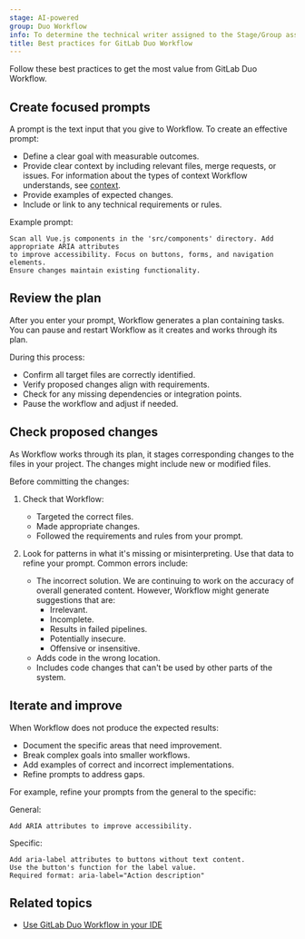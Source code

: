 ```yaml
---
stage: AI-powered
group: Duo Workflow
info: To determine the technical writer assigned to the Stage/Group associated with this page, see https://handbook.gitlab.com/handbook/product/ux/technical-writing/#assignments
title: Best practices for GitLab Duo Workflow
---
```


Follow these best practices to get the most value from GitLab Duo Workflow.

## Create focused prompts

A prompt is the text input that you give to Workflow. To create an effective prompt:

- Define a clear goal with measurable outcomes.
- Provide clear context by including relevant files, merge requests, or issues. For information about the types of context Workflow understands, see [context](context.md).
- Provide examples of expected changes.
- Include or link to any technical requirements or rules.

Example prompt:

```plaintext
Scan all Vue.js components in the 'src/components' directory. Add appropriate ARIA attributes
to improve accessibility. Focus on buttons, forms, and navigation elements.
Ensure changes maintain existing functionality.
```

## Review the plan

After you enter your prompt, Workflow generates a plan containing tasks. You can pause and restart Workflow as it creates and works through its plan.

During this process:

- Confirm all target files are correctly identified.
- Verify proposed changes align with requirements.
- Check for any missing dependencies or integration points.
- Pause the workflow and adjust if needed.

## Check proposed changes

As Workflow works through its plan, it stages corresponding changes to the files in your project. The changes might include new or modified files.

Before committing the changes:

1. Check that Workflow:

   - Targeted the correct files.
   - Made appropriate changes.
   - Followed the requirements and rules from your prompt.

1. Look for patterns in what it's missing or misinterpreting. Use that data to refine your prompt. Common errors include:

   - The incorrect solution. We are continuing to work on the accuracy of overall generated content. However, Workflow might generate suggestions that are:
     - Irrelevant.
     - Incomplete.
     - Results in failed pipelines.
     - Potentially insecure.
     - Offensive or insensitive.
   - Adds code in the wrong location.
   - Includes code changes that can't be used by other parts of the system.

## Iterate and improve

When Workflow does not produce the expected results:

- Document the specific areas that need improvement.
- Break complex goals into smaller workflows.
- Add examples of correct and incorrect implementations.
- Refine prompts to address gaps.

For example, refine your prompts from the general to the specific:

General:

```plaintext
Add ARIA attributes to improve accessibility.
```

Specific:

```plaintext
Add aria-label attributes to buttons without text content.
Use the button's function for the label value.
Required format: aria-label="Action description"
```

## Related topics

- [Use GitLab Duo Workflow in your IDE](use_in_your_ide.md)
